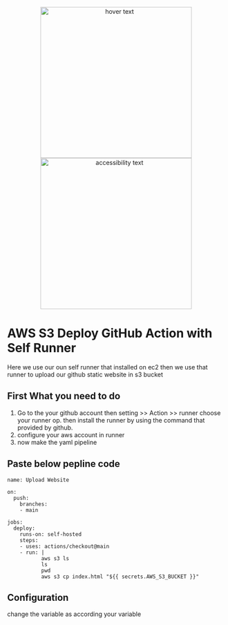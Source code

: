 <p align="center">
  <img src="https://miro.medium.com/max/1400/1*bImkauctDDwzT5bOa51MEQ.png" width="350" title="hover text">
  <img src="your_relative_path_here_number_2_large_name" width="350" alt="accessibility text">
</p>

# AWS S3 Deploy GitHub Action with Self Runner
Here we use our oun self runner that installed on ec2 then we use that runner to upload our github static website in s3 bucket



## First What you need to do
1. Go to the your github account then setting >> Action >> runner choose your runner op.
then install the runner by using the command that provided by github.  
2. configure your aws account in runner  
3. now make the yaml pipeline

## Paste below pepline code
```
name: Upload Website

on:
  push:
    branches:
    - main

jobs:
  deploy:
    runs-on: self-hosted
    steps:
    - uses: actions/checkout@main
    - run: |
           aws s3 ls
           ls
           pwd
           aws s3 cp index.html "${{ secrets.AWS_S3_BUCKET }}"
```     
## Configuration
change the variable as according your variable
